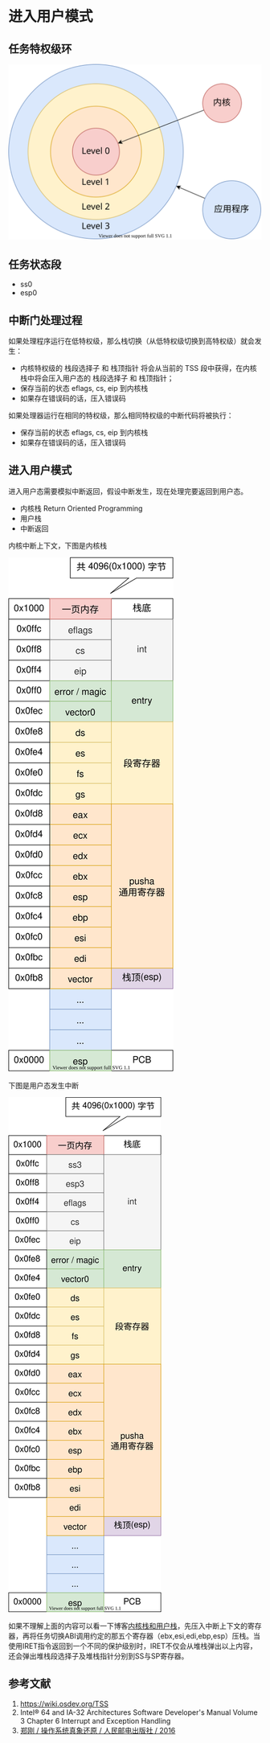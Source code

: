 # 进入用户模式

## 任务特权级环

![](./images/Privilege_Level.drawio.svg)

## 任务状态段

- ss0
- esp0

## 中断门处理过程

如果处理程序运行在低特权级，那么栈切换（从低特权级切换到高特权级）就会发生：

- 内核特权级的 栈段选择子 和 栈顶指针 将会从当前的 TSS 段中获得，在内核栈中将会压入用户态的 栈段选择子 和 栈顶指针；
- 保存当前的状态 eflags, cs, eip 到内核栈
- 如果存在错误码的话，压入错误码

如果处理器运行在相同的特权级，那么相同特权级的中断代码将被执行：

- 保存当前的状态 eflags, cs, eip 到内核栈
- 如果存在错误码的话，压入错误码

## 进入用户模式

进入用户态需要模拟中断返回，假设中断发生，现在处理完要返回到用户态。

- 内核栈 Return Oriented Programming 
- 用户栈
- 中断返回

内核中断上下文，下图是内核栈

![](../04%20%E4%B8%AD%E6%96%AD%E5%92%8C%E6%97%B6%E9%92%9F/images/interrupt_context.drawio.svg)

下图是用户态发生中断

![](./images/interrupt_context.drawio.svg)

如果不理解上面的内容可以看一下博客[内核栈和用户栈](https://blog.csdn.net/qq_41727218/article/details/88531917)，先压入中断上下文的寄存器，再将任务切换ABI调用约定的那五个寄存器（ebx,esi,edi,ebp,esp）压栈。当使用IRET指令返回到一个不同的保护级别时，IRET不仅会从堆栈弹出以上内容，还会弹出堆栈段选择子及堆栈指针分别到SS与SP寄存器。

## 参考文献

1. <https://wiki.osdev.org/TSS>
2. Intel® 64 and IA-32 Architectures Software Developer's Manual Volume 3 Chapter 6 Interrupt and Exception Handling
3. [郑刚 / 操作系统真象还原 / 人民邮电出版社 / 2016](https://book.douban.com/subject/26745156/)
